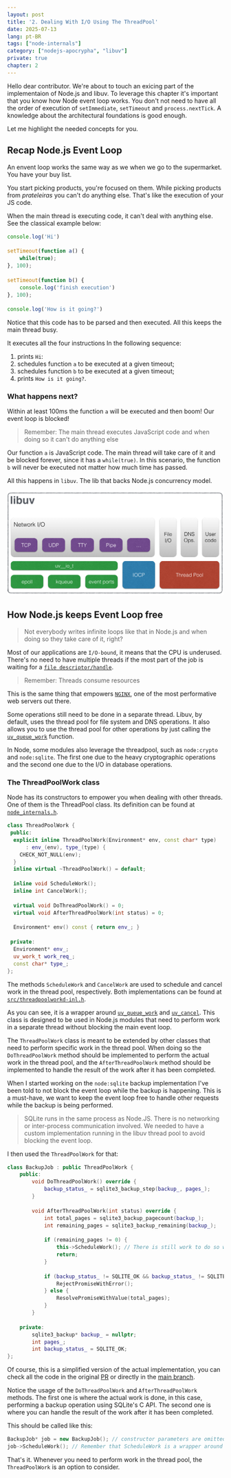 ```yaml
---
layout: post
title: '2. Dealing With I/O Using The ThreadPool'
date: 2025-07-13
lang: pt-BR
tags: ["node-internals"]
category: ["nodejs-apocrypha", "libuv"]
private: true
chapter: 2
---
```


Hello dear contributor. We're about to touch an exicing part of the implementaion of Node.js and libuv. To leverage this
chapter it's important that you know how Node event loop works. You don't not need to have all the order of execution of
`setImmediate`, `setTimeout` and `process.nextTick`. A knowledge about the architectural foundations is good enough.

Let me highlight the needed concepts for you.

## Recap Node.js Event Loop

An envent loop works the same way as we when we go to the supermarket. You have your buy list.

You start picking products, you're focused on them. While picking products from _prateleiras_ you can't do anything else.
That's like the execution of your JS code.

When the main thread is executing code, it can't deal with anything else. See the classical example below:

```js
console.log('Hi')

setTimeout(function a() {
    while(true);
}, 100);

setTimeout(function b() {
    console.log('finish execution')
}, 100);

console.log('How is it going?')
```

Notice that this code has to be parsed and then executed. All this keeps the main thread busy.

It executes all the four instructions In the following sequence:

1. prints `Hi`:
2. schedules function `a` to be executed at a given timeout;
2. schedules function `b` to be executed at a given timeout;
3. prints `How is it going?`.

### What happens next?

Within at least 100ms the function `a` will be executed and then boom! Our event loop is blocked!

> Remember: The main thread executes JavaScript code and when doing so it can't do anything else

Our function `a` is JavaScript code. The main thread will take care of it and be blocked forever, since it has a `while(true)`. In this scenario, the function `b` will never be executed not matter how much time has passed.

All this happens in `libuv`. The lib that backs Node.js concurrency model.

![libuv architecture diagram showing the execution model](/assets/images/nodejs-apocrypha/libuv_architecture.webp)

## How Node.js keeps Event Loop free

> Not everybody writes infinite loops like that in Node.js and when doing so they take care of it, right?

Most of our applications are `I/O-bound`, it means that the CPU is underused. There's no need to have multiple threads if the most part of the job is waiting for a [`file descriptor/handle`](https://en.wikipedia.org/wiki/File_descriptor).

> Remember: Threads consume resources

This is the same thing that empowers [`NGINX`](https://aosabook.org/en/v2/nginx.html), one of the most performative web servers out there.

Some operations still need to be done in a separate thread. Libuv, by default, uses the thread pool for file system and DNS operations. It also allows you to use the thread pool for other operations by just calling the [`uv_queue_work`][] function.

In Node, some modules also leverage the threadpool, such as `node:crypto` and `node:sqlite`. The first one due to the heavy cryptographic operations and the second one due to the I/O in database operations.

### The ThreadPoolWork class

Node has its constructors to empower you when dealing with other threads. One of them is the ThreadPool class. Its
definition can be found at [`node_internals.h`][].

```cpp
class ThreadPoolWork {
 public:
  explicit inline ThreadPoolWork(Environment* env, const char* type)
      : env_(env), type_(type) {
    CHECK_NOT_NULL(env);
  }
  inline virtual ~ThreadPoolWork() = default;

  inline void ScheduleWork();
  inline int CancelWork();

  virtual void DoThreadPoolWork() = 0;
  virtual void AfterThreadPoolWork(int status) = 0;

  Environment* env() const { return env_; }

 private:
  Environment* env_;
  uv_work_t work_req_;
  const char* type_;
};
```

The methods `ScheduleWork` and `CancelWork` are used to schedule and cancel work in the thread pool, respectively. Both implementations can be found at [`src/threadpoolworkd-inl.h`](https://github.com/nodejs/node/blob/main/src/threadpoolwork-inl.h#L33).

As you can see, it is a wrapper around [`uv_queue_work`][] and [`uv_cancel`][]. This class is designed to be used in Node.js modules that need to perform work in a separate thread without blocking the main event loop.

The `ThreadPoolWork` class is meant to be extended by other classes that need to perform specific work in the thread pool. When doing so the `DoThreadPoolWork` method should be implemented to perform the actual work in the thread pool, and the `AfterThreadPoolWork` method should be implemented to handle the result of the work after it has been completed.

When I started working on the `node:sqlite` backup implementation I've been told to not block the event loop while the backup is happening. This is a must-have, we want to keep the event loop free to handle other requests while the backup is being performed.

> SQLite runs in the same process as Node.JS. There is no networking or inter-process communication involved. We needed to have a custom implementation running in the libuv thread pool to avoid blocking the event loop.

I then used the `ThreadPoolWork` for that:

```cpp
class BackupJob : public ThreadPoolWork {
    public:
        void DoThreadPoolWork() override {
            backup_status_ = sqlite3_backup_step(backup_, pages_);
        }

        void AfterThreadPoolWork(int status) override {
            int total_pages = sqlite3_backup_pagecount(backup_);
            int remaining_pages = sqlite3_backup_remaining(backup_);

            if (remaining_pages != 0) {
                this->ScheduleWork(); // There is still work to do so we call the ScheduleWork method again
                return;
            }

            if (backup_status_ != SQLITE_OK && backup_status_ != SQLITE_DONE) {
                RejectPromiseWithError();
            } else {
                ResolvePromiseWithValue(total_pages);
            }
        }

    private:
        sqlite3_backup* backup_ = nullptr;
        int pages_;
        int backup_status_ = SQLITE_OK;
};
```

Of course, this is a simplified version of the actual implementation, you can check all the code in the original [PR](https://github.com/nodejs/node/pull/56253) or directly in the [main branch](https://github.com/nodejs/node/blob/main/src/node_sqlite.cc).

Notice the usage of the `DoThreadPoolWork` and `AfterThreadPoolWork` methods. The first one is where the actual work is
done, in this case, performing a backup operation using SQLite's C API. The second one is where you can handle the
result of the work after it has been completed.

This should be called like this:

```cpp
BackupJob* job = new BackupJob(); // constructor parameters are omitted for simplicity
job->ScheduleWork(); // Remember that ScheduleWork is a wrapper around uv_queue_work, as mentioned before
```

That's it. Whenever you need to perform work in the thread pool, the `ThreadPoolWork` is an option to consider.

[`node_internals.h`]: https://github.com/nodejs/node/blob/main/src/node_internals.h#L289
[`uv_queue_work`]: https://docs.libuv.org/en/v1.x/threadpool.html#c.uv_queue_work
[`uv_cancel`]: https://docs.libuv.org/en/v1.x/request.html#c.uv_cancel
